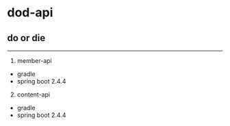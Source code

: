 # dod-api
## do or die
----
1. member-api 
  - gradle
  - spring boot 2.4.4
2. content-api
  - gradle
  - spring boot 2.4.4
